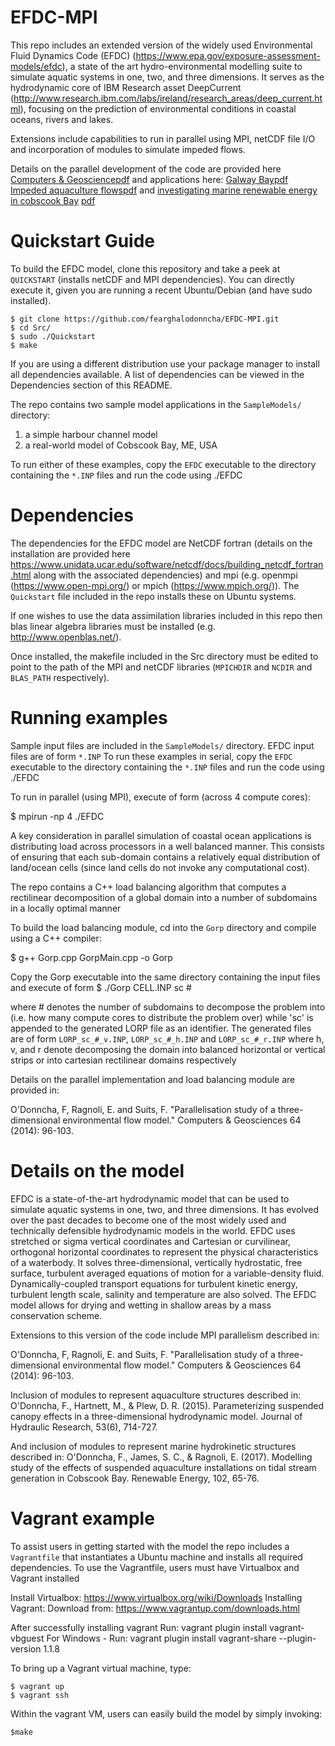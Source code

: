 # EFDC-MPI
This repo includes an extended version of the widely used Environmental Fluid Dynamics Code (EFDC) (https://www.epa.gov/exposure-assessment-models/efdc), a state of the art hydro-environmental modelling suite to simulate aquatic systems in one, two, and three dimensions. It serves as the hydrodynamic core of IBM Research asset DeepCurrent (http://www.research.ibm.com/labs/ireland/research_areas/deep_current.html), focusing on the prediction of environmental conditions in coastal oceans, rivers and lakes.

Extensions include capabilities to run in parallel using MPI, netCDF file I/O and incorporation of modules to simulate impeded flows.

Details on the parallel development of the code are provided here
[Computers & Geoscience](https://www.sciencedirect.com/science/article/pii/S009830041300304X)[pdf](https://www.researchgate.net/publication/259509004_Parallelization_study_of_a_three-dimensional_environmental_flow_model)
and applications here:
[Galway Bay](https://www.sciencedirect.com/science/article/pii/S0924796314002346)[pdf](https://www.researchgate.net/publication/268207331_Characterizing_observed_circulation_patterns_within_a_bay_using_HF_radar_and_numerical_model_simulations)
[Impeded aquaculture flows](https://www.tandfonline.com/doi/abs/10.1080/00221686.2015.1093036)[pdf](https://www.researchgate.net/profile/Fearghal_Odonncha/publication/283438617_Parameterizing_suspended_canopy_effects_in_a_three-dimensional_hydrodynamic_model/links/5a2133b1aca27229a06eb4b0/Parameterizing-suspended-canopy-effects-in-a-three-dimensional-hydrodynamic-model.pdf)
and [investigating marine renewable energy in cobscook Bay](https://www.sciencedirect.com/science/article/pii/S0960148116308898) [pdf](https://www.researchgate.net/publication/309306783_Modelling_study_of_the_effects_of_suspended_aquaculture_installations_on_tidal_stream_generation_in_Cobscook_Bay)

# Quickstart Guide
To build the EFDC model, clone this repository and take a peek at `QUICKSTART` (installs netCDF and MPI dependencies). You can directly execute it, given you are running a recent Ubuntu/Debian (and have sudo installed).

    $ git clone https://github.com/fearghalodonncha/EFDC-MPI.git
    $ cd Src/
    $ sudo ./Quickstart
    $ make

If you are using a different distribution use your package manager to install all dependencies available. A list of dependencies can be viewed in the Dependencies section of this README.

The repo contains two sample model applications in the `SampleModels/` directory:

1) a simple harbour channel model
2) a real-world model of Cobscook Bay, ME, USA

To run either of these examples, copy the `EFDC` executable to the directory containing the `*.INP` files and run the code using ./EFDC

# Dependencies
The dependencies for the EFDC model are NetCDF fortran (details on the installation are provided here https://www.unidata.ucar.edu/software/netcdf/docs/building_netcdf_fortran.html along with the associated dependencies) and mpi (e.g. openmpi (https://www.open-mpi.org/) or mpich (https://www.mpich.org/)). The `Quickstart` file included in the repo installs these on Ubuntu systems.

If one wishes to use the data assimilation libraries included in this repo then blas linear algebra libraries must be installed (e.g. http://www.openblas.net/).

Once installed, the makefile included in the Src directory must be edited to point to the path of the MPI and netCDF libraries (`MPICHDIR` and `NCDIR` and `BLAS_PATH` respectively).

# Running examples
Sample input files are included in the `SampleModels/` directory. EFDC input files are of form `*.INP`
To run these examples in serial, copy the `EFDC` executable to the directory containing the `*.INP` files and run the code using ./EFDC

To run in parallel (using MPI), execute of form (across 4 compute cores):

$ mpirun -np 4 ./EFDC

A key consideration in parallel simulation of coastal ocean applications is distributing load across processors in a well balanced manner. This consists of ensuring that each sub-domain contains a relatively equal distribution of land/ocean cells (since land cells do not invoke any computational cost).

The repo contains a C++ load balancing algorithm that computes a rectilinear decomposition of a global domain into a number of subdomains in a locally optimal manner

To build the load balancing module, cd into the `Gorp` directory and compile using a C++ compiler:

  $ g++ Gorp.cpp GorpMain.cpp -o Gorp
    
Copy the Gorp executable into the same directory containing the input files and execute of form
  $ ./Gorp CELL.INP sc #

where # denotes  the number of subdomains to decompose the problem into (i.e. how many compute cores to distribute the problem over) while 'sc' is appended to the generated LORP file as an identifier. The generated files are of form `LORP_sc_#_v.INP`, `LORP_sc_#_h.INP` and `LORP_sc_#_r.INP` where h, v, and r denote decomposing the domain into balanced horizontal or vertical strips or into cartesian rectilinear domains respectively

Details on the parallel implementation and load balancing module are provided in:

O'Donncha, F, Ragnoli, E. and Suits, F. "Parallelisation study of a three-dimensional environmental flow model." Computers & Geosciences 64 (2014): 96-103.

# Details on the model
EFDC is a state-of-the-art hydrodynamic model that can be used to simulate aquatic systems in one, two, and three dimensions. It has evolved over the past decades to become one of the most widely used and technically defensible hydrodynamic models in the world. EFDC uses stretched or sigma vertical coordinates and Cartesian or curvilinear, orthogonal horizontal coordinates to represent the physical characteristics of a waterbody. It solves three-dimensional, vertically hydrostatic, free surface, turbulent averaged equations of motion for a variable-density fluid. Dynamically-coupled transport equations for turbulent kinetic energy, turbulent length scale, salinity and temperature are also solved. The EFDC model allows for drying and wetting in shallow areas by a mass conservation scheme. 

Extensions to this version of the code include MPI parallelism described in:

O'Donncha, F, Ragnoli, E. and Suits, F. "Parallelisation study of a three-dimensional environmental flow model." Computers & Geosciences 64 (2014): 96-103.

Inclusion of modules to represent aquaculture structures described in:
O'Donncha, F., Hartnett, M., & Plew, D. R. (2015). Parameterizing suspended canopy effects in a three-dimensional hydrodynamic model. Journal of Hydraulic Research, 53(6), 714-727.

And inclusion of modules to represent marine hydrokinetic structures described in:
O'Donncha, F., James, S. C., & Ragnoli, E. (2017). Modelling study of the effects of suspended aquaculture installations on tidal stream generation in Cobscook Bay. Renewable Energy, 102, 65-76.

# Vagrant example

To assist users in getting started with the model the repo includes a `Vagrantfile` that instantiates a Ubuntu machine and installs all required dependencies. To use the Vagrantfile, users must have Virtualbox and Vagrant installed

Install Virtualbox:
https://www.virtualbox.org/wiki/Downloads
Installing Vagrant:
Download from: https://www.vagrantup.com/downloads.html

After successfully installing vagrant
Run: vagrant plugin install vagrant-vbguest
For Windows - Run: vagrant plugin install vagrant-share --plugin-version 1.1.8

To bring up a Vagrant virtual machine, type:

    $ vagrant up
    $ vagrant ssh

Within the vagrant VM, users can easily build the model by simply invoking:

    $make
  
